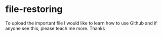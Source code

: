 # file-restoring
To upload the important file 
I would like to learn how to use Github and if anyone see this, please teach me more.
Thanks 
